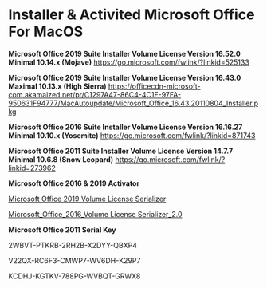# **Installer & Activited Microsoft Office For MacOS**

**Microsoft Office 2019 Suite Installer Volume License Version 16.52.0 Minimal 10.14.x (Mojave)**
https://go.microsoft.com/fwlink/?linkid=525133

**Microsoft Office 2019 Suite Installer Volume License Version 16.43.0 Maximal 10.13.x (High Sierra)**
https://officecdn-microsoft-com.akamaized.net/pr/C1297A47-86C4-4C1F-97FA-950631F94777/MacAutoupdate/Microsoft_Office_16.43.20110804_Installer.pkg

**Microsoft Office 2016 Suite Installer Volume License Version 16.16.27 Minimal 10.10.x (Yosemite)**
https://go.microsoft.com/fwlink/?linkid=871743

**Microsoft Office 2011 Suite Installer Volume License Version 14.7.7 Minimal 10.6.8 (Snow Leopard)**
https://go.microsoft.com/fwlink/?linkid=273962



**Microsoft Office 2016 & 2019 Activator**

[Microsoft Office 2019 Volume License Serializer](https://raw.githubusercontent.com/alsyundawy/Microsoft-Office-For-MacOS/master/Microsoft_Office_2019_VL_Serializer.pkg)

[Microsoft_Office_2016_Volume License Serializer_2.0](https://raw.githubusercontent.com/alsyundawy/Microsoft-Office-For-MacOS/master/Microsoft_Office_2016_VL_Serializer_2.0.pkg)

**Microsoft Office 2011 Serial Key**

2WBVT-PTKRB-2RH2B-X2DYY-QBXP4

V22QX-RC6F3-CMWP7-WV6DH-K29P7

KCDHJ-KGTKV-788PG-WVBQT-GRWX8
